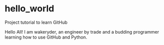 # hello_world
Project tutorial to learn GitHub

Hello All!  I am wakeryder, an engineer by trade and a budding programmer learning how to use GitHub and Python.
